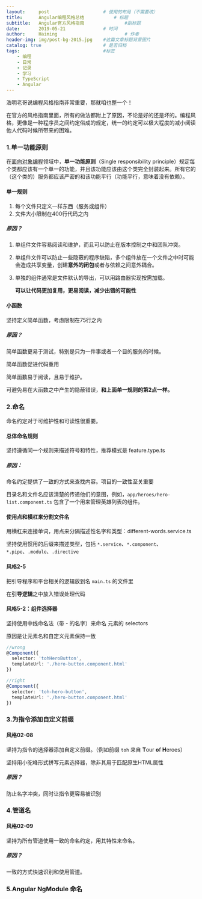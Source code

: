 ```yaml
---
layout:     post   				    # 使用的布局（不需要改）
title:      Angular编程风格总结			# 标题 
subtitle:   Angular官方风格指南               #副标题
date:       2019-05-21 				# 时间
author:     Haiming 						# 作者
header-img: img/post-bg-2015.jpg 	#这篇文章标题背景图片
catalog: true 						# 是否归档
tags:								#标签
    - 编程
    - 日常
    - 记录
    - 学习
    - TypeScript
    - Angular
---
```




浩明老哥说编程风格指南非常重要，那就咱也整一个！

在官方的风格指南里面，所有的做法都附上了原因，不论是好的还是坏的。编程风格，更像是一种程序员之间约定俗成的规定，统一的约定可以极大程度的减小阅读他人代码时候所带来的困难。

### 1.单一功能原则

在[面向对象编程](https://zh.wikipedia.org/wiki/面向对象编程)领域中，**单一功能原则**（Single responsibility principle）规定每个类都应该有一个单一的功能，并且该功能应该由这个类完全封装起来。所有它的（这个类的）服务都应该严密的和该功能平行（功能平行，意味着没有依赖）。

#### 单一规则

1. 每个文件只定义一样东西（服务或组件）
2. 文件大小限制在400行代码之内

##### 原因？

1. 单组件文件容易阅读和维护，而且可以防止在版本控制之中和团队冲突。

2. 单组件文件可以防止一些隐蔽的程序缺陷，多个组件放在一个文件之中时可能会造成共享变量，创建**意外的闭包**或者与依赖之间意外耦合。

3. 单独的组件通常是文件默认的导出，可以用路由器实现按需加载。

   **可以让代码更加复用，更易阅读，减少出错的可能性**

#### 小函数

坚持定义简单函数，考虑限制在75行之内

##### 原因？

简单函数更易于测试，特别是只为一件事或者一个目的服务的时候。

简单函数促进代码重用

简单函数易于阅读，且易于维护。

可避免易在大函数之中产生的隐蔽错误，**和上面单一规则的第2点一样。**

### 2.命名

命名约定对于可维护性和可读性很重要。

#### 总体命名规则

坚持遵循同一个规则来描述符号和特性，推荐模式是 feature.type.ts

##### 原因：

命名约定提供了一致的方式来查找内容。项目的一致性至关重要

目录名和文件名应该清楚的传递他们的意图，例如，`app/heroes/hero-list.component.ts` 包含了一个用来管理英雄列表的组件。

#### 使用点和横杠来分割文件名

用横杠来连接单词，用点来分隔描述性名字和类型：different-words.service.ts

坚持使用惯用的后缀来描述类型，包括 `*.service`、`*.component`、`*.pipe`、`.module`、`.directive`

#### 风格2-5

把引导程序和平台相关的逻辑放到名 `main.ts` 的文件里

在**引导逻辑**之中放入错误处理代码

#### 风格5-2：组件选择器

坚持使用中线命名法（带 - 的名字）来命名 元素的 selectors

原因是让元素名和自定义元素保持一致 

```typescript
//wrong
@Component({
  selector: 'tohHeroButton',
  templateUrl: './hero-button.component.html'
})

//right
@Component({
  selector: 'toh-hero-button',
  templateUrl: './hero-button.component.html'
})
```

### 3.为指令添加自定义前缀

#### 风格02-08

坚持为指令的选择器添加自定义前缀。（例如前缀 `toh` 来自 **T**our **o**f **H**eroes）

坚持用小驼峰形式拼写元素选择器，除非其用于匹配原生HTML属性

##### 原因？

防止名字冲突，同时让指令更容易被识别

### 4.管道名

#### 风格02-09

坚持为所有管道使用一致的命名约定，用其特性来命名。

##### 原因？

一致的方式快速识别和使用管道。

### 5.Angular NgModule 命名

